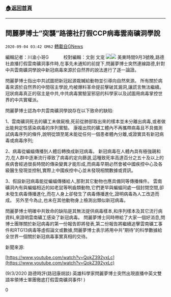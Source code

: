 ###  [:house:返回首頁](https://github.com/ourhimalayas/txt)
---

## 閆麗夢博士&#8221;突襲&#8221;路德社打假CCP病毒雲南礦洞學說
`2020-09-04 03:42 GM62` [轉載自GNews](https://gnews.org/zh-hant/333254/)

編輯記者：川渝小哥G 　　　校對編輯：文劍 文宠
![](https://s3.amazonaws.com/gnews-media-offload/wp-content/uploads/2020/09/04021243/%E5%9B%BE%E4%B8%80.png)![](https://s3.amazonaws.com/gnews-media-offload/wp-content/uploads/2020/09/04021316/%E5%9B%BE%E4%BA%8C.jpg)
美東時間9月3號晚,路德社直播打假雲南礦洞事件時,在事先未通知的前提下,閆麗夢博士突然連線路德,針對中共雲南礦洞學說中新冠病毒來源於自然界的說法進行了逐一論證。

閆麗夢博士指出中共試圖把新冠起源栽贓給動物並引導向自然來源。 所有關於病毒來源於自然界的中間宿主學說,均被爆料革命提前擊破其漏洞,讓謊言無法繼續。 冠狀病毒真正的宿主是中共,中共病毒實驗室邪惡的科學家以及試圖用病毒掌控世界的中共實權派。

閆麗夢博士認為中共雲南礦洞學說存在以下致命的缺陷:

1、雲南礦洞死去的礦工未做屍檢,死前從肺部取出來的樣本並未分離出病毒,或者做出能夠定性感染病毒的序列實驗。 康複出院的礦工體內不再攜帶病毒且不具備測試病毒序列的條件,說明從頭至尾未能從任何一個患者體內分離,或證實具有新冠病毒或病毒序列;

2、病毒從蝙蝠傳播到人體后轉換成新冠病毒。 新冠病毒在人體內具有極強親和力,在人群中逐漸流行導致了病毒的定向篩選,這種致死率高達百分之五十及以上的疾病會經過很長時間的傳染變異才能形成,而病毒早期必然會被中國疾控中心及各級醫生發現並控制,實際上中國疾控中心並未發現相關數據或資訊。

3、假設新冠病毒能從蝙蝠傳播給人,那對其它動物也應具備同等傳播條件。 雲南礦洞內有與蝙蝠相近的如老鼠等咧齒類動物,它們更早與蝙蝠同處一個封閉空間,卻未發生病毒傳播進化,而在人身上卻發生了病毒傳播進化,證明病毒為人工改造而成。 另外至今為止,也未在其他動物身上檢測出類似新冠病毒。

閆麗夢博士明確中共致命的缺陷是其無法提供病毒樣本,和序列樣本及其它流行病資料,來證明雲南礦工感染了新冠病毒。 閆麗夢博士同時帶給了大家一個好消息,閆博士團隊關於新冠病毒的第一份報告即將發表,第二份報告將繼續追擊雲南礦工事件和RTG13病毒等虛假論文或數據,閆麗夢博士表示將用中共”期待”的科學數據給全世界一個關於新冠病毒事實真相的交待。

新聞來源:

[https://www.youtube.com/watch?v=QokZ392yxLc](https://www.youtube.com/watch?v=QokZ392yxLc)

(9/3/2020 路德時評(路冠康胡談):英雄科學家閆麗夢博士突然出現直播中英文雙語率領博士軍團徹底打假雲南礦洞事件! )

0
